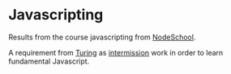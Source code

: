 # Javascripting

Results from the course javascripting from [NodeSchool](http://nodeschool.io/).

A requirement from [Turing](https://www.turing.io/) as [intermission](https://github.com/turingschool/intermission-assignments/blob/master/prep-for-module-4-backend.markdown) work in order to learn fundamental Javascript.
